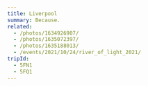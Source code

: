 ```yaml
---
title: Liverpool
summary: Because.
related:
  - /photos/1634926907/
  - /photos/1635072397/
  - /photos/1635188013/
  - /events/2021/10/24/river_of_light_2021/
tripId:
  - 5FN1
  - 5FQ1
---
```

